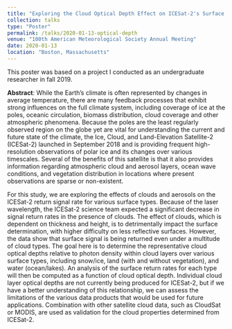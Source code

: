 ```yaml
---
title: "Exploring the Cloud Optical Depth Effect on ICESat-2's Surface Signal Determination"
collection: talks
type: "Poster"
permalink: /talks/2020-01-13-optical-depth
venue: "100th American Meteorological Society Annual Meeting"
date: 2020-01-13
location: "Boston, Massachusetts"
---
```


This poster was based on a project I conducted as an undergraduate researcher in fall 2019.

**Abstract**: While the Earth’s climate is often represented by changes in average temperature, there are many feedback processes that exhibit strong influences on the full climate system, including coverage of ice at the poles, oceanic circulation, biomass distribution, cloud coverage and other atmospheric phenomena. Because the poles are the least regularly observed region on the globe yet are vital for understanding the current and future state of the climate, the Ice, Cloud, and Land-Elevation Satellite-2 (ICESat-2) launched in September 2018 and is providing frequent high-resolution observations of polar ice and its changes over various timescales. Several of the benefits of this satellite is that it also provides information regarding atmospheric cloud and aerosol layers, ocean wave conditions, and vegetation distribution in locations where present observations are sparse or non-existent.

For this study, we are exploring the effects of clouds and aerosols on the ICESat-2 return signal rate for various surface types. Because of the laser wavelength, the ICESat-2 science team expected a significant decrease in signal return rates in the presence of clouds. The effect of clouds, which is dependent on thickness and height, is to detrimentally impact the surface determination, with higher difficulty on less reflective surfaces. However, the data show that surface signal is being returned even under a multitude of cloud types. The goal here is to determine the representative cloud optical depths relative to photon density within cloud layers over various surface types, including snow/ice, land (with and without vegetation), and water (ocean/lakes). An analysis of the surface return rates for each type will then be computed as a function of cloud optical depth. Individual cloud layer optical depths are not currently being produced for ICESat-2, but if we have a better understanding of this relationship, we can assess the limitations of the various data products that would be used for future applications. Combination with other satellite cloud data, such as CloudSat or MODIS, are used as validation for the cloud properties determined from ICESat-2.
